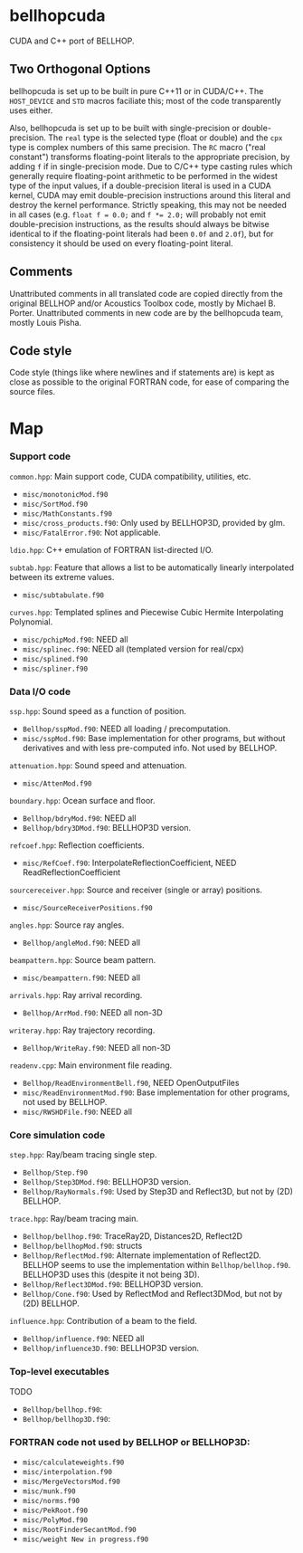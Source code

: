 # bellhopcuda
CUDA and C++ port of BELLHOP.

## Two Orthogonal Options
bellhopcuda is set up to be built in pure C++11 or in CUDA/C++. The `HOST_DEVICE`
and `STD` macros faciliate this; most of the code transparently uses either.

Also, bellhopcuda is set up to be built with single-precision or double-
precision. The `real` type is the selected type (float or double) and the `cpx`
type is complex numbers of this same precision. The `RC` macro ("real constant")
transforms floating-point literals to the appropriate precision, by adding `f`
if in single-precision mode. Due to C/C++ type casting rules which generally
require floating-point arithmetic to be performed in the widest type of the
input values, if a double-precision literal is used in a CUDA kernel, CUDA may
emit double-precision instructions around this literal and destroy the kernel
performance. Strictly speaking, this may not be needed in all cases (e.g.
`float f = 0.0;` and `f *= 2.0;` will probably not emit double-precision
instructions, as the results should always be bitwise identical to if the
floating-point literals had been `0.0f` and `2.0f`), but for consistency it
should be used on every floating-point literal.

## Comments
Unattributed comments in all translated code are copied directly from the original
BELLHOP and/or Acoustics Toolbox code, mostly by Michael B. Porter. Unattributed
comments in new code are by the bellhopcuda team, mostly Louis Pisha.

## Code style
Code style (things like where newlines and if statements are) is kept as close
as possible to the original FORTRAN code, for ease of comparing the source files.

# Map

### Support code

`common.hpp`: Main support code, CUDA compatibility, utilities, etc.
- `misc/monotonicMod.f90`
- `misc/SortMod.f90`
- `misc/MathConstants.f90`
- `misc/cross_products.f90`: Only used by BELLHOP3D, provided by glm.
- `misc/FatalError.f90`: Not applicable.

`ldio.hpp`: C++ emulation of FORTRAN list-directed I/O.

`subtab.hpp`: Feature that allows a list to be automatically linearly interpolated
between its extreme values.
- `misc/subtabulate.f90`

`curves.hpp`: Templated splines and Piecewise Cubic Hermite Interpolating Polynomial.
- `misc/pchipMod.f90`: NEED all
- `misc/splinec.f90`: NEED all (templated version for real/cpx)
- `misc/splined.f90`
- `misc/spliner.f90`

### Data I/O code

`ssp.hpp`: Sound speed as a function of position.
- `Bellhop/sspMod.f90`: NEED all loading / precomputation.
- `misc/sspMod.f90`: Base implementation for other programs, but without
derivatives and with less pre-computed info. Not used by BELLHOP.

`attenuation.hpp`: Sound speed and attenuation.
- `misc/AttenMod.f90`

`boundary.hpp`: Ocean surface and floor.
- `Bellhop/bdryMod.f90`: NEED all
- `Bellhop/bdry3DMod.f90`: BELLHOP3D version.

`refcoef.hpp`: Reflection coefficients.
- `misc/RefCoef.f90`: InterpolateReflectionCoefficient, NEED ReadReflectionCoefficient

`sourcereceiver.hpp`: Source and receiver (single or array) positions.
- `misc/SourceReceiverPositions.f90`

`angles.hpp`: Source ray angles.
- `Bellhop/angleMod.f90`: NEED all

`beampattern.hpp`: Source beam pattern.
- `misc/beampattern.f90`: NEED all

`arrivals.hpp`: Ray arrival recording.
- `Bellhop/ArrMod.f90`: NEED all non-3D

`writeray.hpp`: Ray trajectory recording.
- `Bellhop/WriteRay.f90`: NEED all non-3D

`readenv.cpp`: Main environment file reading.
- `Bellhop/ReadEnvironmentBell.f90`, NEED OpenOutputFiles
- `misc/ReadEnvironmentMod.f90`: Base implementation for other programs, not
used by BELLHOP.
- `misc/RWSHDFile.f90`: NEED all

### Core simulation code

`step.hpp`: Ray/beam tracing single step.
- `Bellhop/Step.f90`
- `Bellhop/Step3DMod.f90`: BELLHOP3D version.
- `Bellhop/RayNormals.f90`: Used by Step3D and Reflect3D, but not by (2D)
BELLHOP.

`trace.hpp`: Ray/beam tracing main.
- `Bellhop/bellhop.f90`: TraceRay2D, Distances2D, Reflect2D
- `Bellhop/bellhopMod.f90`: structs
- `Bellhop/ReflectMod.f90`: Alternate implementation of Reflect2D. BELLHOP
seems to use the implementation within `Bellhop/bellhop.f90`. BELLHOP3D uses
this (despite it not being 3D).
- `Bellhop/Reflect3DMod.f90`: BELLHOP3D version.
- `Bellhop/Cone.f90`: Used by ReflectMod and Reflect3DMod, but not by (2D)
BELLHOP.

`influence.hpp`: Contribution of a beam to the field.
- `Bellhop/influence.f90`: NEED all
- `Bellhop/influence3D.f90`: BELLHOP3D version.

### Top-level executables

TODO
- `Bellhop/bellhop.f90`: 
- `Bellhop/bellhop3D.f90`: 

### FORTRAN code not used by BELLHOP or BELLHOP3D:
- `misc/calculateweights.f90`
- `misc/interpolation.f90`
- `misc/MergeVectorsMod.f90`
- `misc/munk.f90`
- `misc/norms.f90`
- `misc/PekRoot.f90`
- `misc/PolyMod.f90`
- `misc/RootFinderSecantMod.f90`
- `misc/weight New in progress.f90`
